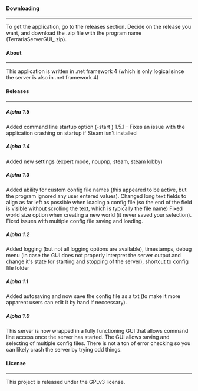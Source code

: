 #### Downloading
***

To get the application, go to the releases section. Decide on the release you want, and download the .zip file with the program name (TerrariaServerGUI_<Version>.zip).

#### About
***

This application is written in .net framework 4 (which is only logical since the server is also in .net framework 4)

#### Releases
***

##### _Alpha 1.5_

Added command line startup option (-start <config filename>)
1.5.1 - Fixes an issue with the application crashing on startup if Steam isn't installed

##### _Alpha 1.4_

Added new settings (expert mode, noupnp, steam, steam lobby)

##### _Alpha 1.3_

Added ability for custom config file names (this appeared to be active, but the program ignored any user entered values).
Changed long text fields to align as far left as possible when loading a config file (so the end of the field is visible without scrolling the text, which is typically the file name)
Fixed world size option when creating a new world (it never saved your selection).
Fixed issues with multiple config file saving and loading.

##### _Alpha 1.2_

Added logging (but not all logging options are available), timestamps, debug menu (in case the GUI does not properly interpret the server output and change it's state for starting and stopping of the server), shortcut to config file folder

##### _Alpha 1.1_

Added autosaving and now save the config file as a txt (to make it more apparent users can edit it by hand if neccessary).

##### _Alpha 1.0_

This server is now wrapped in a fully functioning GUI that allows command line access once the server has started. The GUI allows saving and selecting of multiple config files. There is not a ton of error checking so you can likely crash the server by trying odd things.

#### License
***

This project is released under the GPLv3 license.

